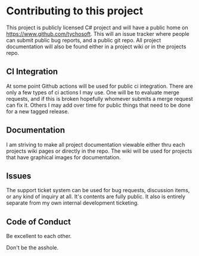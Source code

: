 # Contributing to this project

This project is publicly licensed C# project and will have a public home on
https://www.github.com/tychosoft. This will an issue tracker where people can
submit public bug reports, and a public git repo. All project documentation
will also be found either in a project wiki or in the projects repo.

## CI Integration

At some point Github actions will be used for public ci integration. There are
only a few types of ci actions I may use. One will be to evaluate merge
requests, and if this is broken hopefully whomever submits a merge request can
fix it. Others I may add over time for public things that need to be done for a
new tagged release.

## Documentation

I am striving to make all project documentation viewable either thru each
projects wiki pages or directly in the repo. The wiki will be used for
projects that have graphical images for documentation.

## Issues

The support ticket system can be used for bug requests, discussion items, or
any kind of inquiry at all. It's contents are fully public. It also is entirely
separate from my own internal development ticketing.

## Code of Conduct

Be excellent to each other.

Don't be the asshole.

